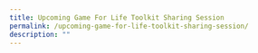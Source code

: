 ```yaml
---
title: Upcoming Game For Life Toolkit Sharing Session
permalink: /upcoming-game-for-life-toolkit-sharing-session/
description: ""
---
```

